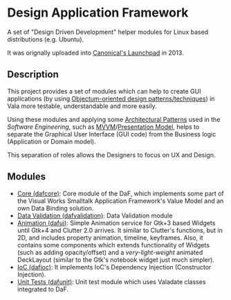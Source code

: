 # Design Application Framework

A set of "Design Driven Development" helper modules for Linux based distributions (e.g. Ubuntu).

It was orignally uploaded into [Canonical's Launchpad](https://launchpad.net/dafproject) in 2013.

## Description

This project provides a set of modules which can help to create GUI applications (by using [Objectum-oriented design patterns/techniques][1]) in Vala more testable, understandable and more easily.

Using these modules and applying some [Architectural Patterns][2] used in the _Software Engineering_, such as [MVVM][4]/[Presentation Model][3], helps to separate the Graphical User Interface (GUI code) from the Business logic (Application or Domain model). 

This separation of roles allows the Designers to focus on UX and Design.

## Modules
 * [Core (dafcore)](https://github.com/ilap/dafcore): Core module of the DaF, which implements some part of the Visual Works Smalltalk Application Framework's Value Model and an own Data Binding solution.
 * [Data Validation (dafvalidation)](https://github.com/ilap/dafvalidation): Data Validation module
 * [Animation (dafui)](https://github.com/ilap/dafui): Simple Animation service for Gtk+3 based Widgets until Gtk+4 and Clutter 2.0 arrives. It similar to Clutter's functions, but in 2D, and includes property animation, timeline, keyframes. Also, it contains some components which extends functionality of Widgets (such as adding opacity/offset) and a _very-light-weight_ animated DeckLayout (similar to the Gtk's notebook widget just much simpler).
 * [IoC (dafioc)](https://github.com/ilap/dafioc): It implements IoC's Dependency Injection (Constructor Injection).
 * [Unit Tests (dafunit)](https://github.com/ilap/dafunit): Unit test module which uses Valadate classes integrated to DaF.

[1]: http://en.wikipedia.org/wiki/Object-oriented_design
[2]: http://en.wikipedia.org/wiki/Common_layers_in_an_information_system_logical_architecture
[3]: http://martinfowler.com/eaaDev/PresentationModel.html
[4]: http://en.wikipedia.org/wiki/Model_View_ViewModel
